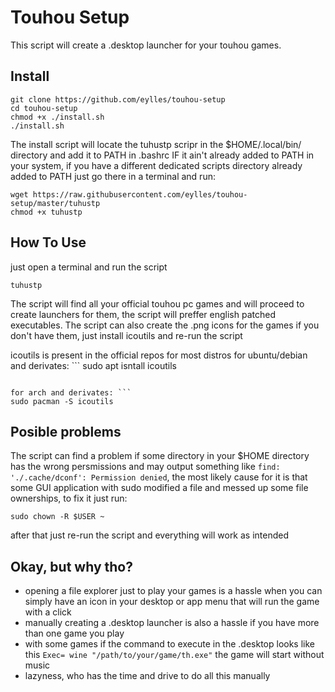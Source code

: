 # Touhou Setup

This script will create a .desktop launcher for your touhou games.

## Install

```
git clone https://github.com/eylles/touhou-setup
cd touhou-setup
chmod +x ./install.sh
./install.sh
```
The install script will locate the tuhustp scripr in the $HOME/.local/bin/ directory and add it to PATH in .bashrc IF it ain't already added to PATH in your system, if you have a different dedicated scripts directory already added to PATH just go there in a terminal and run:
```
wget https://raw.githubusercontent.com/eylles/touhou-setup/master/tuhustp
chmod +x tuhustp
```

## How To Use

just open a terminal and run the script
```
tuhustp
```
The script will find all your official touhou pc games and will proceed to create launchers for them, the script will preffer english patched executables.
The script can also create the .png icons for the games if you don't have them, just install icoutils and re-run the script

icoutils is present in the official repos for most distros
for ubuntu/debian and derivates: ```
sudo apt isntall icoutils
```

for arch and derivates: ```
sudo pacman -S icoutils
```

## Posible problems

The script can find a problem if some directory in your $HOME directory has the wrong persmissions and may output something like ```find: './.cache/dconf': Permission denied```, the most likely cause for it is that some GUI application with sudo modified a file and messed up some file ownerships, to fix it just run:
```
sudo chown -R $USER ~
```
after that just re-run the script and everything will work as intended

## Okay, but why tho?

- opening a file explorer just to play your games is a hassle when you can simply have an icon in your desktop or app menu that will run the game with a click
- manually creating a .desktop launcher is also a hassle if you have more than one game you play
- with some games if the command to execute in the .desktop looks like this ```Exec= wine "/path/to/your/game/th.exe"``` the game will start without music
- lazyness, who has the time and drive to do all this manually
